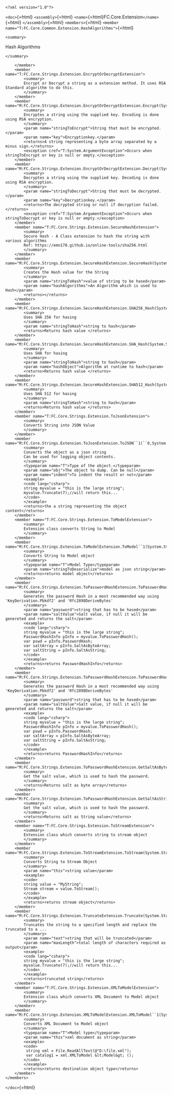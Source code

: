 ```{=html}
<?xml version="1.0"?>
```
`<doc>`{=html} `<assembly>`{=html}
`<name>`{=html}FC.Core.Extension`</name>`{=html} `</assembly>`{=html}
`<members>`{=html}
`<member name="T:FC.Core.Common.Extension.HashAlgorithms">`{=html}
```{=html}
<summary>
```
Hash Algorithms
```{=html}
</summary>
```
        </member>
        <member name="T:FC.Core.Strings.Extension.EncryptOrDecryptExtension">
            <summary>
            Encrypt or Decrypt a string as a extension method. It uses RSA Standard algorithm to do this.
            </summary>
        </member>
        <member name="M:FC.Core.Strings.Extension.EncryptOrDecryptExtension.Encrypt(System.String,System.String)">
            <summary>
            Encryptes a string using the supplied key. Encoding is done using RSA encryption.
            </summary>
            <param name="stringToEncrypt">String that must be encrypted.</param>
            <param name="key">Encryptionkey.</param>
            <returns>A string representing a byte array separated by a minus sign.</returns>
            <exception cref="T:System.ArgumentException">Occurs when stringToEncrypt or key is null or empty.</exception>
        </member>
        <member name="M:FC.Core.Strings.Extension.EncryptOrDecryptExtension.Decrypt(System.String,System.String)">
            <summary>
            Decryptes a string using the supplied key. Decoding is done using RSA encryption.
            </summary>
            <param name="stringToDecrypt">String that must be decrypted.</param>
            <param name="key">Decryptionkey.</param>
            <returns>The decrypted string or null if decryption failed.</returns>
            <exception cref="T:System.ArgumentException">Occurs when stringToDecrypt or key is null or empty.</exception>
        </member>
        <member name="T:FC.Core.Strings.Extension.SecureHashExtension">
            <summary>
            Secure Hash - A Class extension to hash the string with various algorithms
            Ref: https://emn178.github.io/online-tools/sha256.html
            </summary>
        </member>
        <member name="M:FC.Core.Strings.Extension.SecureHashExtension.SecureHash(System.String,FC.Core.Common.Extension.HashAlgorithms)">
            <summary>
            Creates the Hash value for the String
            </summary>
            <param name="stringToHash">value of string to be hased</param>
            <param name="hashAlgorithms">An Algorithm which is used to Hash</param>
            <returns></returns>
        </member>
        <member name="M:FC.Core.Strings.Extension.SecureHashExtension.SHA256_Hash(System.String)">
            <summary>
            Uses SHA 256 for hasing
            </summary>
            <param name="stringToHash">string to hash</param>
            <returns>Returns hash value </returns>
        </member>
        <member name="M:FC.Core.Strings.Extension.SecureHashExtension.SHA_Hash(System.String,System.Security.Cryptography.HashAlgorithm)">
            <summary>
            Uses SHA for hasing
            </summary>
            <param name="stringToHash">string to hash</param>
            <param name="hashObject">Algorithm at runtime to hash</param>
            <returns>Returns hash value </returns>
        </member>
        <member name="M:FC.Core.Strings.Extension.SecureHashExtension.SHA512_Hash(System.String)">
            <summary>
            Uses SHA 512 for hasing
            </summary>
            <param name="stringToHash">string to hash</param>
            <returns>Returns hash value </returns>
        </member>
        <member name="T:FC.Core.Strings.Extension.ToJsonExtension">
            <summary>
            Converts String into JSON Value
            </summary>
        </member>
        <member name="M:FC.Core.Strings.Extension.ToJsonExtension.ToJSON``1(``0,System.Boolean)">
            <summary>
            Converts the object as a json string
            Can be used for logging object contents.
            </summary>
            <typeparam name="T">Type of the object.</typeparam>
            <param name="obj">The object to dump. Can be null</param>
            <param name="indent">To indent the result or not</param>
            <example>
            <code lang="csharp">
            string myvalue = "this is the large string";
            myvalue.Truncate(7);//will return this...
            </code>
            </example>
            <returns>the a string representing the object content</returns>
        </member>
        <member name="T:FC.Core.Strings.Extension.ToModelExtension">
            <summary>
            Extension class converts String to Model
            </summary>
        </member>
        <member name="M:FC.Core.Strings.Extension.ToModelExtension.ToModel``1(System.String)">
            <summary>
            Converts String to Model object
            </summary>
            <typeparam name="T">Model Type</typeparam>
            <param name="stringToDeserialize">model as json string</param>
            <returns>returns model object</returns>
        </member>
        <member name="M:FC.Core.Strings.Extension.ToPasswordHashExtension.ToPasswordHash(System.String,System.String)">
            <summary>
            Generates the password Hash in a most recommended way using 'KeyDerivation.Pbkdf2' and 'Rfc2898DeriveBytes'
            </summary>
            <param name="password">string that has to be hased</param>
            <param name="saltValue">Salt value, if null it will be genereted and returns the salt</param>
            <example>
            <code lang="csharp">
            string myvalue = "this is the large string";
            PasswordHashInfo pInfo = myvalue.ToPasswordHash();
            var pswd = pInfo.PasswordHash;
            var saltArray = pInfo.SaltAsByteArray;
            var saltString = pInfo.SaltAsString;
            </code>
            </example>
            <returns>returns PasswordHashInfo</returns>
        </member>
        <member name="M:FC.Core.Strings.Extension.ToPasswordHashExtension.ToPasswordHash(System.String,System.Byte[])">
            <summary>
            Generates the password Hash in a most recommended way using 'KeyDerivation.Pbkdf2' and 'Rfc2898DeriveBytes'
            </summary>
            <param name="password">string that has to be hased</param>
            <param name="saltValue">Salt value, if null it will be genereted and returns the salt</param>
            <example>
            <code lang="csharp">
            string myvalue = "this is the large string";
            PasswordHashInfo pInfo = myvalue.ToPasswordHash();
            var pswd = pInfo.PasswordHash;
            var saltArray = pInfo.SaltAsByteArray;
            var saltString = pInfo.SaltAsString;
            </code>
            </example>
            <returns>returns PasswordHashInfo</returns>
        </member>
        <member name="M:FC.Core.Strings.Extension.ToPasswordHashExtension.GetSaltAsByte">
            <summary>
            Get the salt value, which is used to hash the password.
            </summary>
            <returns>Returns salt as byte array</returns>
        </member>
        <member name="M:FC.Core.Strings.Extension.ToPasswordHashExtension.GetSaltAsString">
            <summary>
            Get the salt value, which is used to hash the password.
            </summary>
            <returns>Returns salt as String value</returns>
        </member>
        <member name="T:FC.Core.Strings.Extension.ToStreamExtension">
            <summary>
            Extension class which converts string to stream object
            </summary>
        </member>
        <member name="M:FC.Core.Strings.Extension.ToStreamExtension.ToStream(System.String)">
            <summary>
            Converts String to Stream Object
            </summary>
            <param name="this">string value</param>
            <example>
            <code>
            string value = "MyString";
            Stream stream = value.ToStream();
            </code>
            </example>
            <returns>returns stream object</returns>
        </member>
        <member name="M:FC.Core.Strings.Extension.TruncateExtension.Truncate(System.String,System.Int32)">
            <summary>
            Truncates the string to a specified length and replace the truncated to a ...
            </summary>
            <param name="text">string that will be truncated</param>
            <param name="maxLength">total length of characters required as output</param>
            <example>
            <code lang="csharp">
            string myvalue = "this is the large string";
            myvalue.Truncate(7);//will return this...
            </code>
            </example>
            <returns>truncated string</returns>
        </member>
        <member name="T:FC.Core.Strings.Extension.XMLToModelExtension">
            <summary>
            Extension class which converts XML Document to Model object
            </summary>
        </member>
        <member name="M:FC.Core.Strings.Extension.XMLToModelExtension.XMLToModel``1(System.String)">
            <summary>
            Converts XML Document to Model object
            </summary>
            <typeparam name="T">Model type</typeparam>
            <param name="this">xml document as string</param>
            <example>
            <code>
             string xml = File.ReadAllText(@"D:\file.xml");
             var catalog1 = xml.XMLToModel &lt;Model&gt; ();
            </code>
            </example>
            <returns>returns destination object type</returns>
        </member>
    </members>

`</doc>`{=html}
